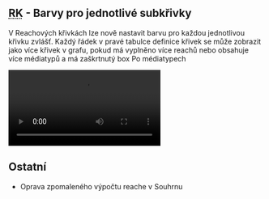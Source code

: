 ﻿---
categories: [fenix]
layout: fenix
---
## <abbr title="Reachové křivky">RK</abbr> - Barvy pro jednotlivé subkřivky
V Reachových křivkách lze nově nastavit barvu pro každou jednotlivou křivku zvlášť. Každý řádek v pravé tabulce definice křivek se může zobrazit jako více křivek v grafu, pokud má vyplněno více reachů nebo obsahuje více médiatypů a má zaškrtnutý box Po médiatypech


<video src="{{site.url}}/data/barvyprosubkrivky.mp4" type="video/mp4" controls>Barvy pro jednotlivé křivky</video>


## Ostatní
<ul>
	<li>Oprava zpomaleného výpočtu reache v Souhrnu</li>
</ul>
